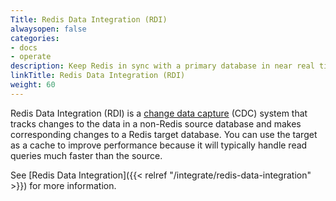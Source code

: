 ```yaml
---
Title: Redis Data Integration (RDI)
alwaysopen: false
categories:
- docs
- operate
description: Keep Redis in sync with a primary database in near real time.
linkTitle: Redis Data Integration (RDI)
weight: 60
---
```


Redis Data Integration (RDI) is a [change data capture](https://en.wikipedia.org/wiki/Change_data_capture) (CDC) system that tracks changes to the data in a non-Redis source database and makes corresponding changes to a Redis target database. You can use the target as a cache to improve performance because it will typically handle read queries much faster than the source.

See [Redis Data Integration]({{< relref "/integrate/redis-data-integration" >}}) for more information.
